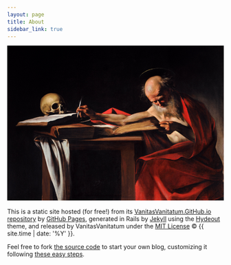 ```yaml
---
layout: page
title: About
sidebar_link: true
---
```


<img alt="Saint_Jerome_Writing-Caravaggio_(1605-6)" title="‘As long as it is day, we must do the works of him who sent me. Night is coming, when no one can work.’ John 9:4" src="https://raw.githubusercontent.com/VanitasVanitatum/VanitasVanitatum.github.io/master/images/Night.png"/>


This is a static site hosted (for free!) from its [VanitasVanitatum.GitHub.io repository](https://github.com/VanitasVanitatum/VanitasVanitatum.github.io) by [GitHub Pages](https://pages.github.com/), generated in Rails by [Jekyll](https://github.com/mojombo/jekyll) using the [Hydeout](https://github.com/fongandrew/hydeout) theme, and released by VanitasVanitatum under the 
  <a href="{{ site.baseurl }}/LICENSE.md">MIT License</a>
  &copy; {{ site.time | date: '%Y' }}.


Feel free to fork [the source code](https://github.com/VanitasVanitatum/VanitasVanitatum.github.io) to start your own blog, customizing it following <a href="{{ site.baseurl }}/%C2%B0computers/2018/03/20/set-up-your-own-free-blog-in-8-steps-using-github-and-jekyll.html">these easy steps</a>.
